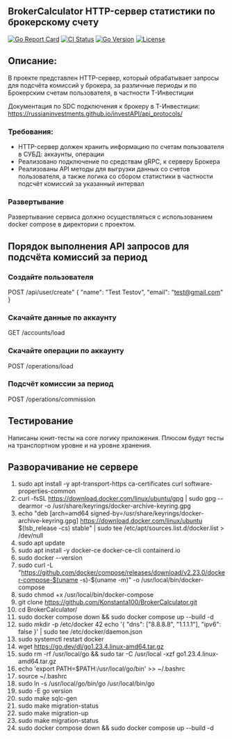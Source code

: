 ## BrokerCalculator HTTP-сервер статистики по брокерскому cчету

[![Go Report Card](https://goreportcard.com/badge/github.com/Konstanta100/BrokerCalculator)](https://goreportcard.com/report/github.com/Konstanta100/BrokerCalculator)
[![CI Status](https://github.com/Konstanta100/BrokerCalculator/actions/workflows/ci.yml/badge.svg)](https://github.com/Konstanta100/BrokerCalculator/actions)
[![Go Version](https://img.shields.io/badge/go-%3E%3D1.14-blue)](https://golang.org/dl/)
[![License](https://img.shields.io/badge/license-MIT-green)](LICENSE)

## Описание:
В проекте представлен HTTP-сервер, который обрабатывает запросы
для подсчёта комиссий у брокера, за различные периоды и по Брокерским счетам пользователя,
в частности Т-Инвестиции

Документация по SDC подключения к брокеру в T-Инвестиции:
https://russianinvestments.github.io/investAPI/api_protocols/

### Требования:
- HTTP-сервер должен хранить информацию по счетам пользователя в СУБД: аккаунты, операции
- Реализовано подключение по средствам gRPC, к серверу Брокера
- Реализованы API методы для выгрузки данных со счетов пользователя, а также логика со сбором статистики в частности подсчёт комиссий за указанный интервал

### Развертывание
Развертывание сервиса должно осуществляться с использованием docker compose в директории с проектом.

## Порядок выполнения API запросов для подсчёта комиссий за период

### Создайте пользователя
POST /api/user/create"
{
  "name": "Test Testov",
  "email": "test@gmail.com"
}

### Скачайте данные по аккаунту
GET /accounts/load 

### Скачайте операции по аккаунту
POST /operations/load

### Подсчёт комиссии за период
POST /operations/commission

## Тестирование
Написаны юнит-тесты на core логику приложения. Плюсом будут тесты на транспортном уровне и на уровне хранения.

## Разворачивание не сервере
1) sudo apt install -y apt-transport-https ca-certificates curl software-properties-common
2) curl -fsSL https://download.docker.com/linux/ubuntu/gpg | sudo gpg --dearmor -o /usr/share/keyrings/docker-archive-keyring.gpg
3) echo "deb [arch=amd64 signed-by=/usr/share/keyrings/docker-archive-keyring.gpg] https://download.docker.com/linux/ubuntu $(lsb_release -cs) stable" | sudo tee /etc/apt/sources.list.d/docker.list > /dev/null
4) sudo apt update
5) sudo apt install -y docker-ce docker-ce-cli containerd.io
6) sudo docker --version
7) sudo curl -L "https://github.com/docker/compose/releases/download/v2.23.0/docker-compose-$(uname -s)-$(uname -m)" -o /usr/local/bin/docker-compose
8) sudo chmod +x /usr/local/bin/docker-compose
9) git clone https://github.com/Konstanta100/BrokerCalculator.git
10) cd BrokerCalculator/
11) sudo docker compose down && sudo docker compose up --build -d
12) sudo mkdir -p /etc/docker
    42  echo '{
    "dns": ["8.8.8.8", "1.1.1.1"],
    "ipv6": false
    }' | sudo tee /etc/docker/daemon.json
13) sudo systemctl restart docker
14) wget https://go.dev/dl/go1.23.4.linux-amd64.tar.gz
15) sudo rm -rf /usr/local/go && sudo tar -C /usr/local -xzf go1.23.4.linux-amd64.tar.gz
16) echo 'export PATH=$PATH:/usr/local/go/bin' >> ~/.bashrc
17) source ~/.bashrc
18) sudo ln -s /usr/local/go/bin/go /usr/local/bin/go
19) sudo -E go version
20) sudo make sqlc-gen
21) sudo make migration-status
22) sudo make migration-up
23) sudo make migration-status
24) sudo docker compose down && sudo docker compose up --build -d



